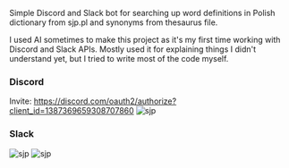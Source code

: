Simple Discord and Slack bot for searching up word definitions in Polish dictionary from sjp.pl and synonyms from thesaurus file.

I used AI sometimes to make this project as it's my first time working with Discord and Slack APIs. Mostly used it for explaining things I didn't understand yet, but I tried to write most of the code myself.

### Discord
Invite: https://discord.com/oauth2/authorize?client_id=1387369659308707860
![sjp](https://github.com/user-attachments/assets/52f27e01-cee0-4a1b-abb3-d7be5f3a64f0)

### Slack
![sjp](https://github.com/user-attachments/assets/cd8a09ec-daab-4f44-9b9b-2c3d66eaba2b)
![sjp](https://github.com/user-attachments/assets/fe77557c-1ba9-4add-adb2-ba95aeb125b8)
